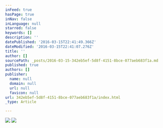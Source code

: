 ```yaml
---
inFeed: true
hasPage: true
inNav: false
inLanguage: null
starred: false
keywords: []
description: ''
datePublished: '2016-03-15T22:41:49.366Z'
dateModified: '2016-03-15T22:41:07.276Z'
title: ''
author: []
sourcePath: _posts/2016-03-15-342eb5ef-5d8f-4151-8bce-077aeb683f1a.md
published: true
authors: []
publisher:
  name: null
  domain: null
  url: null
  favicon: null
url: 342eb5ef-5d8f-4151-8bce-077aeb683f1a/index.html
_type: Article

---
```

![](https://the-grid-user-content.s3-us-west-2.amazonaws.com/f35884a7-e78f-442c-9a42-1aaa7af85bae.jpg)
![](https://the-grid-user-content.s3-us-west-2.amazonaws.com/6b7609fd-19d8-4cfe-a617-308701339375.jpg)